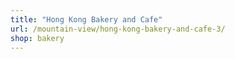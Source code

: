 ```yaml
---
title: "Hong Kong Bakery and Cafe"
url: /mountain-view/hong-kong-bakery-and-cafe-3/
shop: bakery
---
```

